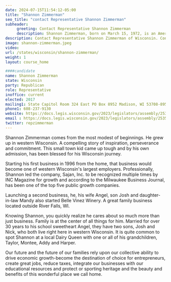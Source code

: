 ```yaml
---
date: 2024-07-15T11:54:12-05:00
title: "Shannon Zimmerman"
seo_title: "contact Representative Shannon Zimmerman"
subheader:
     greeting: Contact Representative Shannon Zimmerman
     description: Shannon Zimmerman, born on March 15, 1972, is an American politician affiliated with the Republican Party. He assumed office on January 3, 2017, as a member of the Wisconsin State Assembly, representing District 30.
description: Contact Representative Shannon Zimmerman of Wisconsin. Contact information for Shannon Zimmerman includes email address, phone number, and mailing address.
image: shannon-zimmerman.jpeg
video:
url: /states/wisconsin/shannon-zimmerman/
weight: 1
layout: course_home

####candidate
name: Shannon Zimmerman
state: Wisconsin
party: Republican
role: Representative
inoffice: current
elected: 2017
mailing1: State Capitol Room 324 East PO Box 8952 Madison, WI 53708-8952
phone1: 608-237-9130
website: https://docs.legis.wisconsin.gov/2023/legislators/assembly/2535/
email : https://docs.legis.wisconsin.gov/2023/legislators/assembly/2535/
twitter: repzimmerman
---
```

Shannon Zimmerman comes from the most modest of beginnings.  He grew up in western Wisconsin.  A compelling story of inspiration, perseverance and commitment.  This small town kid came up tough and by his own admission, has been blessed for his Wisconsin journey.    

Starting his first business in 1996 from the home, that business would become one of western Wisconsin's largest employers.  Professionally, Shannon led the company, Sajan, Inc. to be recognized multiple times by INC Magazine for growth and according to the Milwaukee Business Journal, has been one of the top five public growth companies.

Launching a second business, he, his wife Angel, son Josh and daughter-in-law Mandy also started Belle Vinez Winery.  A great family business located outside River Falls, WI. 

Knowing Shannon, you quickly realize he cares about so much more than just business.  Family is at the center of all things for him.  Married for over 30 years to his school sweetheart Angel, they have two sons, Josh and Nick, who both live right here in western Wisconsin.  It is quite common to spot Shannon at a local Dairy Queen with one or all of his grandchildren, Taylor, Montee, Addy and Harper.

Our future and the future of our families rely upon our collective ability to drive economic growth-become the destination of choice for entrepreneurs, create great jobs, reduce taxes, integrate our businesses with our educational resources and protect or sporting heritage and the beauty and benefits of this wonderful place we call home.
